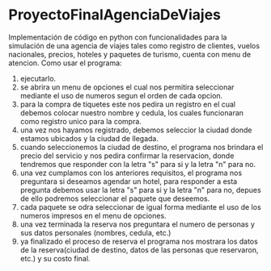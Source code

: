 # ProyectoFinalAgenciaDeViajes
Implementación de código en python con funcionalidades para la simulación de una agencia de viajes tales como registro de clientes, vuelos nacionales, precios, hoteles y paquetes de turismo, cuenta con menu de atencion.
Como usar el programa:
1. ejecutarlo.
2. se abrira un menu de opciones el cual nos permitira seleccionar mediante el uso de numeros segun el orden de cada opcion.
3. para la compra de tiquetes este nos pedira un registro en el cual debemos colocar nuestro nombre y cedula, los cuales funcionaran como registro unico para la compra.
4. una vez nos hayamos registrado, debemos seleccior la ciudad donde estamos ubicados y la ciudad de llegada.
5. cuando seleccionemos la ciudad de destino, el programa nos brindara el precio del servicio y nos pedira confirmar la reservacion, donde tendremos que responder con la letra "s" para si y la letra "n" para no. 
6. una vez cumplamos con los anteriores requisitos, el programa nos preguntara si deseamos agendar un hotel, para responder a esta pregunta debemos usar la letra "s" para si y la letra "n" para no, depues de ello podremos seleccionar el paquete que deseemos.
7. cada paquete se odra seleccionar de igual forma mediante el uso de los numeros impresos en el menu de opciones.
8. una vez terminada la reserva nos preguntara el numero de personas y sus datos personales (nombres, cedula, etc.)
9. ya finalizado el proceso de reserva el programa nos mostrara los datos de la reserva(ciudad de destino, datos de las personas que reservaron, etc.) y su costo final.
